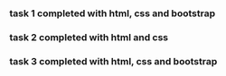 ### task 1 completed with html, css and bootstrap
### task 2 completed with html and css
### task 3 completed with html, css and bootstrap
